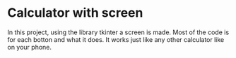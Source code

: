 # Calculator with screen
In this project, using the library tkinter a screen is made. 
Most of the code is for each botton and what it does.
It works just like any other calculator like on your phone. 
